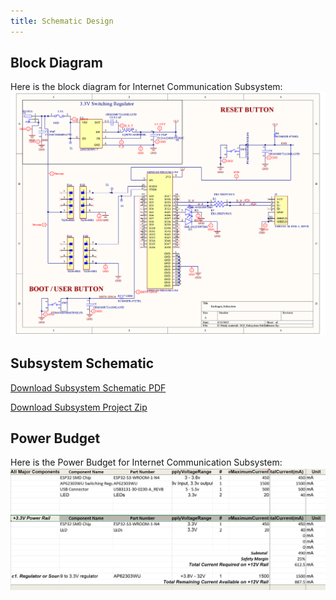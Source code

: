 ```yaml
---
title: Schematic Design
---
```


## Block Diagram
Here is the block diagram for Internet Communication Subsystem:
![Stage 1: Ideation](./subfolder/KD_Subsystem.png)

## Subsystem Schematic


[Download Subsystem Schematic PDF](./subfolder/KD_Subsystem.pdf)

[Download Subsystem Project Zip](./subfolder/EGR314_KD_Subsystem.zip)

## Power Budget
Here is the Power Budget for Internet Communication Subsystem:
![Stage 1: Ideation](./subfolder/Power_Budget.png)
